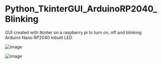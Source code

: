 # Python_TkinterGUI_ArduinoRP2040_Blinking
GUI created with tkinter on a raspberry pi to turn on, off and blinking Arduino Nano RP2040 inbuilt LED

![image](https://github.com/saidijongo/Python_TkinterGUI_ArduinoRP2040_Blinking/assets/31678025/08bba896-750e-4f5b-894b-ac920646b27b)

![image](https://github.com/saidijongo/Python_TkinterGUI_ArduinoRP2040_Blinking/assets/31678025/9ba07d0d-4d23-4b6c-b624-29bf30601bad)
